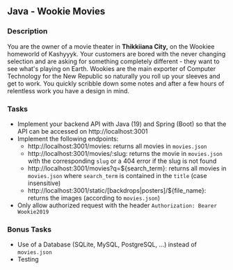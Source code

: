 ## Java - Wookie Movies

### Description

You are the owner of a movie theater in **Thikkiiana City,** on the Wookiee homeworld of Kashyyyk. Your customers are bored with the never changing selection and are asking for something completely different - they want to see what's playing on Earth. Wookies are the main exporter of Computer Technology for the New Republic so naturally you roll up your sleeves and get to work. You quickly scribble down some notes and after a few hours of relentless work you have a design in mind.

### Tasks

- Implement your backend API with Java (19) and Spring (Boot) so that the API can be accessed on http://localhost:3001
- Implement the following endpoints:
    - http://localhost:3001/movies: returns all movies in `movies.json`
    - http://localhost:3001/movies/:slug: returns the movie in `movies.json` with the corresponding `slug` or a 404 error if the slug is not found
    - http://localhost:3001/movies?q=${search_term}: returns all movies in `movies.json` where `search_term` is contained in the `title` (case insensitive)
    - http://localhost:3001/static/[backdrops|posters]/${file_name}: returns the images (according to `movies.json`)
- Only allow authorized request with the header `Authorization: Bearer Wookie2019`

### Bonus Tasks

- Use of a Database (SQLite, MySQL, PostgreSQL, ...) instead of `movies.json`
- Testing
